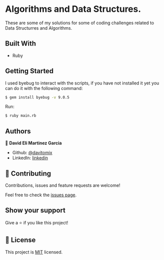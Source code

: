 # Algorithms and Data Structures.

These are some of my solutions for some of coding challenges related to Data Structurres and Algorithms.

## Built With

- Ruby

## Getting Started

I used byebug to interact with the scripts, if you have not installed it yet you can do it with the following command:

```sh
$ gem install byebug -v 9.0.5
```

Run:

```sh
$ ruby main.rb
```

## Authors

👤 **David Eli Martinez Garcia**

- Github: [@davitomix](https://github.com/davitomix)
- LinkedIn: [linkedin](https://linkedin.com/linkedinhandle)

## 🤝 Contributing

Contributions, issues and feature requests are welcome!

Feel free to check the [issues page](issues/).

## Show your support

Give a ⭐️ if you like this project!

## 📝 License

This project is [MIT](https://opensource.org/licenses/MIT) licensed.
